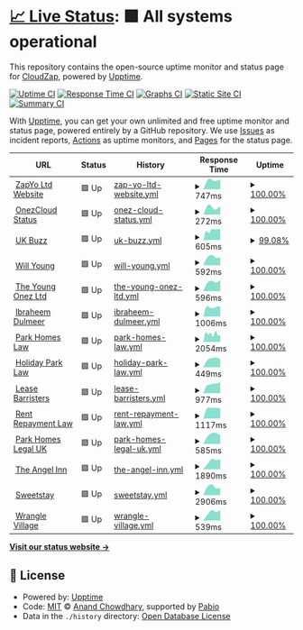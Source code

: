 # [📈 Live Status](https://status.onezcloud.uk): <!--live status--> **🟩 All systems operational**

This repository contains the open-source uptime monitor and status page for [CloudZap](https://status.onezcloud.uk), powered by [Upptime](https://github.com/upptime/upptime).

[![Uptime CI](https://github.com/ZapYo-Ltd/uptime/workflows/Uptime%20CI/badge.svg)](https://github.com/ZapYo-Ltd/uptime/actions?query=workflow%3A%22Uptime+CI%22)
[![Response Time CI](https://github.com/ZapYo-Ltd/uptime/workflows/Response%20Time%20CI/badge.svg)](https://github.com/ZapYo-Ltd/uptime/actions?query=workflow%3A%22Response+Time+CI%22)
[![Graphs CI](https://github.com/ZapYo-Ltd/uptime/workflows/Graphs%20CI/badge.svg)](https://github.com/ZapYo-Ltd/uptime/actions?query=workflow%3A%22Graphs+CI%22)
[![Static Site CI](https://github.com/ZapYo-Ltd/uptime/workflows/Static%20Site%20CI/badge.svg)](https://github.com/ZapYo-Ltd/uptime/actions?query=workflow%3A%22Static+Site+CI%22)
[![Summary CI](https://github.com/ZapYo-Ltd/uptime/workflows/Summary%20CI/badge.svg)](https://github.com/ZapYo-Ltd/uptime/actions?query=workflow%3A%22Summary+CI%22)

With [Upptime](https://upptime.js.org), you can get your own unlimited and free uptime monitor and status page, powered entirely by a GitHub repository. We use [Issues](https://github.com/ZapYo-Ltd/uptime/issues) as incident reports, [Actions](https://github.com/ZapYo-Ltd/uptime/actions) as uptime monitors, and [Pages](https://status.onezcloud.uk) for the status page.

<!--start: status pages-->
<!-- This summary is generated by Upptime (https://github.com/upptime/upptime) -->
<!-- Do not edit this manually, your changes will be overwritten -->
<!-- prettier-ignore -->
| URL | Status | History | Response Time | Uptime |
| --- | ------ | ------- | ------------- | ------ |
| <img alt="" src="https://icons.duckduckgo.com/ip3/zapyo.uk.ico" height="13"> [ZapYo Ltd Website](https://zapyo.uk) | 🟩 Up | [zap-yo-ltd-website.yml](https://github.com/ZapYo-Ltd/uptime/commits/HEAD/history/zap-yo-ltd-website.yml) | <details><summary><img alt="Response time graph" src="./graphs/zap-yo-ltd-website/response-time-week.png" height="20"> 747ms</summary><br><a href="https://status.onezcloud.uk/history/zap-yo-ltd-website"><img alt="Response time 747" src="https://img.shields.io/endpoint?url=https%3A%2F%2Fraw.githubusercontent.com%2FZapYo-Ltd%2Fuptime%2FHEAD%2Fapi%2Fzap-yo-ltd-website%2Fresponse-time.json"></a><br><a href="https://status.onezcloud.uk/history/zap-yo-ltd-website"><img alt="24-hour response time 747" src="https://img.shields.io/endpoint?url=https%3A%2F%2Fraw.githubusercontent.com%2FZapYo-Ltd%2Fuptime%2FHEAD%2Fapi%2Fzap-yo-ltd-website%2Fresponse-time-day.json"></a><br><a href="https://status.onezcloud.uk/history/zap-yo-ltd-website"><img alt="7-day response time 747" src="https://img.shields.io/endpoint?url=https%3A%2F%2Fraw.githubusercontent.com%2FZapYo-Ltd%2Fuptime%2FHEAD%2Fapi%2Fzap-yo-ltd-website%2Fresponse-time-week.json"></a><br><a href="https://status.onezcloud.uk/history/zap-yo-ltd-website"><img alt="30-day response time 747" src="https://img.shields.io/endpoint?url=https%3A%2F%2Fraw.githubusercontent.com%2FZapYo-Ltd%2Fuptime%2FHEAD%2Fapi%2Fzap-yo-ltd-website%2Fresponse-time-month.json"></a><br><a href="https://status.onezcloud.uk/history/zap-yo-ltd-website"><img alt="1-year response time 747" src="https://img.shields.io/endpoint?url=https%3A%2F%2Fraw.githubusercontent.com%2FZapYo-Ltd%2Fuptime%2FHEAD%2Fapi%2Fzap-yo-ltd-website%2Fresponse-time-year.json"></a></details> | <details><summary><a href="https://status.onezcloud.uk/history/zap-yo-ltd-website">100.00%</a></summary><a href="https://status.onezcloud.uk/history/zap-yo-ltd-website"><img alt="All-time uptime 100.00%" src="https://img.shields.io/endpoint?url=https%3A%2F%2Fraw.githubusercontent.com%2FZapYo-Ltd%2Fuptime%2FHEAD%2Fapi%2Fzap-yo-ltd-website%2Fuptime.json"></a><br><a href="https://status.onezcloud.uk/history/zap-yo-ltd-website"><img alt="24-hour uptime 100.00%" src="https://img.shields.io/endpoint?url=https%3A%2F%2Fraw.githubusercontent.com%2FZapYo-Ltd%2Fuptime%2FHEAD%2Fapi%2Fzap-yo-ltd-website%2Fuptime-day.json"></a><br><a href="https://status.onezcloud.uk/history/zap-yo-ltd-website"><img alt="7-day uptime 100.00%" src="https://img.shields.io/endpoint?url=https%3A%2F%2Fraw.githubusercontent.com%2FZapYo-Ltd%2Fuptime%2FHEAD%2Fapi%2Fzap-yo-ltd-website%2Fuptime-week.json"></a><br><a href="https://status.onezcloud.uk/history/zap-yo-ltd-website"><img alt="30-day uptime 100.00%" src="https://img.shields.io/endpoint?url=https%3A%2F%2Fraw.githubusercontent.com%2FZapYo-Ltd%2Fuptime%2FHEAD%2Fapi%2Fzap-yo-ltd-website%2Fuptime-month.json"></a><br><a href="https://status.onezcloud.uk/history/zap-yo-ltd-website"><img alt="1-year uptime 100.00%" src="https://img.shields.io/endpoint?url=https%3A%2F%2Fraw.githubusercontent.com%2FZapYo-Ltd%2Fuptime%2FHEAD%2Fapi%2Fzap-yo-ltd-website%2Fuptime-year.json"></a></details>
| <img alt="" src="https://icons.duckduckgo.com/ip3/status.onezcloud.uk.ico" height="13"> [OnezCloud Status](https://status.onezcloud.uk) | 🟩 Up | [onez-cloud-status.yml](https://github.com/ZapYo-Ltd/uptime/commits/HEAD/history/onez-cloud-status.yml) | <details><summary><img alt="Response time graph" src="./graphs/onez-cloud-status/response-time-week.png" height="20"> 272ms</summary><br><a href="https://status.onezcloud.uk/history/onez-cloud-status"><img alt="Response time 272" src="https://img.shields.io/endpoint?url=https%3A%2F%2Fraw.githubusercontent.com%2FZapYo-Ltd%2Fuptime%2FHEAD%2Fapi%2Fonez-cloud-status%2Fresponse-time.json"></a><br><a href="https://status.onezcloud.uk/history/onez-cloud-status"><img alt="24-hour response time 272" src="https://img.shields.io/endpoint?url=https%3A%2F%2Fraw.githubusercontent.com%2FZapYo-Ltd%2Fuptime%2FHEAD%2Fapi%2Fonez-cloud-status%2Fresponse-time-day.json"></a><br><a href="https://status.onezcloud.uk/history/onez-cloud-status"><img alt="7-day response time 272" src="https://img.shields.io/endpoint?url=https%3A%2F%2Fraw.githubusercontent.com%2FZapYo-Ltd%2Fuptime%2FHEAD%2Fapi%2Fonez-cloud-status%2Fresponse-time-week.json"></a><br><a href="https://status.onezcloud.uk/history/onez-cloud-status"><img alt="30-day response time 272" src="https://img.shields.io/endpoint?url=https%3A%2F%2Fraw.githubusercontent.com%2FZapYo-Ltd%2Fuptime%2FHEAD%2Fapi%2Fonez-cloud-status%2Fresponse-time-month.json"></a><br><a href="https://status.onezcloud.uk/history/onez-cloud-status"><img alt="1-year response time 272" src="https://img.shields.io/endpoint?url=https%3A%2F%2Fraw.githubusercontent.com%2FZapYo-Ltd%2Fuptime%2FHEAD%2Fapi%2Fonez-cloud-status%2Fresponse-time-year.json"></a></details> | <details><summary><a href="https://status.onezcloud.uk/history/onez-cloud-status">100.00%</a></summary><a href="https://status.onezcloud.uk/history/onez-cloud-status"><img alt="All-time uptime 100.00%" src="https://img.shields.io/endpoint?url=https%3A%2F%2Fraw.githubusercontent.com%2FZapYo-Ltd%2Fuptime%2FHEAD%2Fapi%2Fonez-cloud-status%2Fuptime.json"></a><br><a href="https://status.onezcloud.uk/history/onez-cloud-status"><img alt="24-hour uptime 100.00%" src="https://img.shields.io/endpoint?url=https%3A%2F%2Fraw.githubusercontent.com%2FZapYo-Ltd%2Fuptime%2FHEAD%2Fapi%2Fonez-cloud-status%2Fuptime-day.json"></a><br><a href="https://status.onezcloud.uk/history/onez-cloud-status"><img alt="7-day uptime 100.00%" src="https://img.shields.io/endpoint?url=https%3A%2F%2Fraw.githubusercontent.com%2FZapYo-Ltd%2Fuptime%2FHEAD%2Fapi%2Fonez-cloud-status%2Fuptime-week.json"></a><br><a href="https://status.onezcloud.uk/history/onez-cloud-status"><img alt="30-day uptime 100.00%" src="https://img.shields.io/endpoint?url=https%3A%2F%2Fraw.githubusercontent.com%2FZapYo-Ltd%2Fuptime%2FHEAD%2Fapi%2Fonez-cloud-status%2Fuptime-month.json"></a><br><a href="https://status.onezcloud.uk/history/onez-cloud-status"><img alt="1-year uptime 100.00%" src="https://img.shields.io/endpoint?url=https%3A%2F%2Fraw.githubusercontent.com%2FZapYo-Ltd%2Fuptime%2FHEAD%2Fapi%2Fonez-cloud-status%2Fuptime-year.json"></a></details>
| <img alt="" src="https://icons.duckduckgo.com/ip3/ukbuzz.uk.ico" height="13"> [UK Buzz](https://ukbuzz.uk) | 🟩 Up | [uk-buzz.yml](https://github.com/ZapYo-Ltd/uptime/commits/HEAD/history/uk-buzz.yml) | <details><summary><img alt="Response time graph" src="./graphs/uk-buzz/response-time-week.png" height="20"> 605ms</summary><br><a href="https://status.onezcloud.uk/history/uk-buzz"><img alt="Response time 605" src="https://img.shields.io/endpoint?url=https%3A%2F%2Fraw.githubusercontent.com%2FZapYo-Ltd%2Fuptime%2FHEAD%2Fapi%2Fuk-buzz%2Fresponse-time.json"></a><br><a href="https://status.onezcloud.uk/history/uk-buzz"><img alt="24-hour response time 615" src="https://img.shields.io/endpoint?url=https%3A%2F%2Fraw.githubusercontent.com%2FZapYo-Ltd%2Fuptime%2FHEAD%2Fapi%2Fuk-buzz%2Fresponse-time-day.json"></a><br><a href="https://status.onezcloud.uk/history/uk-buzz"><img alt="7-day response time 605" src="https://img.shields.io/endpoint?url=https%3A%2F%2Fraw.githubusercontent.com%2FZapYo-Ltd%2Fuptime%2FHEAD%2Fapi%2Fuk-buzz%2Fresponse-time-week.json"></a><br><a href="https://status.onezcloud.uk/history/uk-buzz"><img alt="30-day response time 605" src="https://img.shields.io/endpoint?url=https%3A%2F%2Fraw.githubusercontent.com%2FZapYo-Ltd%2Fuptime%2FHEAD%2Fapi%2Fuk-buzz%2Fresponse-time-month.json"></a><br><a href="https://status.onezcloud.uk/history/uk-buzz"><img alt="1-year response time 605" src="https://img.shields.io/endpoint?url=https%3A%2F%2Fraw.githubusercontent.com%2FZapYo-Ltd%2Fuptime%2FHEAD%2Fapi%2Fuk-buzz%2Fresponse-time-year.json"></a></details> | <details><summary><a href="https://status.onezcloud.uk/history/uk-buzz">99.08%</a></summary><a href="https://status.onezcloud.uk/history/uk-buzz"><img alt="All-time uptime 99.08%" src="https://img.shields.io/endpoint?url=https%3A%2F%2Fraw.githubusercontent.com%2FZapYo-Ltd%2Fuptime%2FHEAD%2Fapi%2Fuk-buzz%2Fuptime.json"></a><br><a href="https://status.onezcloud.uk/history/uk-buzz"><img alt="24-hour uptime 99.08%" src="https://img.shields.io/endpoint?url=https%3A%2F%2Fraw.githubusercontent.com%2FZapYo-Ltd%2Fuptime%2FHEAD%2Fapi%2Fuk-buzz%2Fuptime-day.json"></a><br><a href="https://status.onezcloud.uk/history/uk-buzz"><img alt="7-day uptime 99.08%" src="https://img.shields.io/endpoint?url=https%3A%2F%2Fraw.githubusercontent.com%2FZapYo-Ltd%2Fuptime%2FHEAD%2Fapi%2Fuk-buzz%2Fuptime-week.json"></a><br><a href="https://status.onezcloud.uk/history/uk-buzz"><img alt="30-day uptime 99.08%" src="https://img.shields.io/endpoint?url=https%3A%2F%2Fraw.githubusercontent.com%2FZapYo-Ltd%2Fuptime%2FHEAD%2Fapi%2Fuk-buzz%2Fuptime-month.json"></a><br><a href="https://status.onezcloud.uk/history/uk-buzz"><img alt="1-year uptime 99.08%" src="https://img.shields.io/endpoint?url=https%3A%2F%2Fraw.githubusercontent.com%2FZapYo-Ltd%2Fuptime%2FHEAD%2Fapi%2Fuk-buzz%2Fuptime-year.json"></a></details>
| <img alt="" src="https://icons.duckduckgo.com/ip3/willyoung.uk.ico" height="13"> [Will Young](https://willyoung.uk) | 🟩 Up | [will-young.yml](https://github.com/ZapYo-Ltd/uptime/commits/HEAD/history/will-young.yml) | <details><summary><img alt="Response time graph" src="./graphs/will-young/response-time-week.png" height="20"> 592ms</summary><br><a href="https://status.onezcloud.uk/history/will-young"><img alt="Response time 592" src="https://img.shields.io/endpoint?url=https%3A%2F%2Fraw.githubusercontent.com%2FZapYo-Ltd%2Fuptime%2FHEAD%2Fapi%2Fwill-young%2Fresponse-time.json"></a><br><a href="https://status.onezcloud.uk/history/will-young"><img alt="24-hour response time 598" src="https://img.shields.io/endpoint?url=https%3A%2F%2Fraw.githubusercontent.com%2FZapYo-Ltd%2Fuptime%2FHEAD%2Fapi%2Fwill-young%2Fresponse-time-day.json"></a><br><a href="https://status.onezcloud.uk/history/will-young"><img alt="7-day response time 592" src="https://img.shields.io/endpoint?url=https%3A%2F%2Fraw.githubusercontent.com%2FZapYo-Ltd%2Fuptime%2FHEAD%2Fapi%2Fwill-young%2Fresponse-time-week.json"></a><br><a href="https://status.onezcloud.uk/history/will-young"><img alt="30-day response time 592" src="https://img.shields.io/endpoint?url=https%3A%2F%2Fraw.githubusercontent.com%2FZapYo-Ltd%2Fuptime%2FHEAD%2Fapi%2Fwill-young%2Fresponse-time-month.json"></a><br><a href="https://status.onezcloud.uk/history/will-young"><img alt="1-year response time 592" src="https://img.shields.io/endpoint?url=https%3A%2F%2Fraw.githubusercontent.com%2FZapYo-Ltd%2Fuptime%2FHEAD%2Fapi%2Fwill-young%2Fresponse-time-year.json"></a></details> | <details><summary><a href="https://status.onezcloud.uk/history/will-young">100.00%</a></summary><a href="https://status.onezcloud.uk/history/will-young"><img alt="All-time uptime 100.00%" src="https://img.shields.io/endpoint?url=https%3A%2F%2Fraw.githubusercontent.com%2FZapYo-Ltd%2Fuptime%2FHEAD%2Fapi%2Fwill-young%2Fuptime.json"></a><br><a href="https://status.onezcloud.uk/history/will-young"><img alt="24-hour uptime 100.00%" src="https://img.shields.io/endpoint?url=https%3A%2F%2Fraw.githubusercontent.com%2FZapYo-Ltd%2Fuptime%2FHEAD%2Fapi%2Fwill-young%2Fuptime-day.json"></a><br><a href="https://status.onezcloud.uk/history/will-young"><img alt="7-day uptime 100.00%" src="https://img.shields.io/endpoint?url=https%3A%2F%2Fraw.githubusercontent.com%2FZapYo-Ltd%2Fuptime%2FHEAD%2Fapi%2Fwill-young%2Fuptime-week.json"></a><br><a href="https://status.onezcloud.uk/history/will-young"><img alt="30-day uptime 100.00%" src="https://img.shields.io/endpoint?url=https%3A%2F%2Fraw.githubusercontent.com%2FZapYo-Ltd%2Fuptime%2FHEAD%2Fapi%2Fwill-young%2Fuptime-month.json"></a><br><a href="https://status.onezcloud.uk/history/will-young"><img alt="1-year uptime 100.00%" src="https://img.shields.io/endpoint?url=https%3A%2F%2Fraw.githubusercontent.com%2FZapYo-Ltd%2Fuptime%2FHEAD%2Fapi%2Fwill-young%2Fuptime-year.json"></a></details>
| <img alt="" src="https://icons.duckduckgo.com/ip3/theyoungonez.uk.ico" height="13"> [The Young Onez Ltd](https://theyoungonez.uk) | 🟩 Up | [the-young-onez-ltd.yml](https://github.com/ZapYo-Ltd/uptime/commits/HEAD/history/the-young-onez-ltd.yml) | <details><summary><img alt="Response time graph" src="./graphs/the-young-onez-ltd/response-time-week.png" height="20"> 596ms</summary><br><a href="https://status.onezcloud.uk/history/the-young-onez-ltd"><img alt="Response time 596" src="https://img.shields.io/endpoint?url=https%3A%2F%2Fraw.githubusercontent.com%2FZapYo-Ltd%2Fuptime%2FHEAD%2Fapi%2Fthe-young-onez-ltd%2Fresponse-time.json"></a><br><a href="https://status.onezcloud.uk/history/the-young-onez-ltd"><img alt="24-hour response time 618" src="https://img.shields.io/endpoint?url=https%3A%2F%2Fraw.githubusercontent.com%2FZapYo-Ltd%2Fuptime%2FHEAD%2Fapi%2Fthe-young-onez-ltd%2Fresponse-time-day.json"></a><br><a href="https://status.onezcloud.uk/history/the-young-onez-ltd"><img alt="7-day response time 596" src="https://img.shields.io/endpoint?url=https%3A%2F%2Fraw.githubusercontent.com%2FZapYo-Ltd%2Fuptime%2FHEAD%2Fapi%2Fthe-young-onez-ltd%2Fresponse-time-week.json"></a><br><a href="https://status.onezcloud.uk/history/the-young-onez-ltd"><img alt="30-day response time 596" src="https://img.shields.io/endpoint?url=https%3A%2F%2Fraw.githubusercontent.com%2FZapYo-Ltd%2Fuptime%2FHEAD%2Fapi%2Fthe-young-onez-ltd%2Fresponse-time-month.json"></a><br><a href="https://status.onezcloud.uk/history/the-young-onez-ltd"><img alt="1-year response time 596" src="https://img.shields.io/endpoint?url=https%3A%2F%2Fraw.githubusercontent.com%2FZapYo-Ltd%2Fuptime%2FHEAD%2Fapi%2Fthe-young-onez-ltd%2Fresponse-time-year.json"></a></details> | <details><summary><a href="https://status.onezcloud.uk/history/the-young-onez-ltd">100.00%</a></summary><a href="https://status.onezcloud.uk/history/the-young-onez-ltd"><img alt="All-time uptime 100.00%" src="https://img.shields.io/endpoint?url=https%3A%2F%2Fraw.githubusercontent.com%2FZapYo-Ltd%2Fuptime%2FHEAD%2Fapi%2Fthe-young-onez-ltd%2Fuptime.json"></a><br><a href="https://status.onezcloud.uk/history/the-young-onez-ltd"><img alt="24-hour uptime 100.00%" src="https://img.shields.io/endpoint?url=https%3A%2F%2Fraw.githubusercontent.com%2FZapYo-Ltd%2Fuptime%2FHEAD%2Fapi%2Fthe-young-onez-ltd%2Fuptime-day.json"></a><br><a href="https://status.onezcloud.uk/history/the-young-onez-ltd"><img alt="7-day uptime 100.00%" src="https://img.shields.io/endpoint?url=https%3A%2F%2Fraw.githubusercontent.com%2FZapYo-Ltd%2Fuptime%2FHEAD%2Fapi%2Fthe-young-onez-ltd%2Fuptime-week.json"></a><br><a href="https://status.onezcloud.uk/history/the-young-onez-ltd"><img alt="30-day uptime 100.00%" src="https://img.shields.io/endpoint?url=https%3A%2F%2Fraw.githubusercontent.com%2FZapYo-Ltd%2Fuptime%2FHEAD%2Fapi%2Fthe-young-onez-ltd%2Fuptime-month.json"></a><br><a href="https://status.onezcloud.uk/history/the-young-onez-ltd"><img alt="1-year uptime 100.00%" src="https://img.shields.io/endpoint?url=https%3A%2F%2Fraw.githubusercontent.com%2FZapYo-Ltd%2Fuptime%2FHEAD%2Fapi%2Fthe-young-onez-ltd%2Fuptime-year.json"></a></details>
| <img alt="" src="https://icons.duckduckgo.com/ip3/www.ibraheemdulmeer.com.ico" height="13"> [Ibraheem Dulmeer](https://www.ibraheemdulmeer.com) | 🟩 Up | [ibraheem-dulmeer.yml](https://github.com/ZapYo-Ltd/uptime/commits/HEAD/history/ibraheem-dulmeer.yml) | <details><summary><img alt="Response time graph" src="./graphs/ibraheem-dulmeer/response-time-week.png" height="20"> 1006ms</summary><br><a href="https://status.onezcloud.uk/history/ibraheem-dulmeer"><img alt="Response time 1006" src="https://img.shields.io/endpoint?url=https%3A%2F%2Fraw.githubusercontent.com%2FZapYo-Ltd%2Fuptime%2FHEAD%2Fapi%2Fibraheem-dulmeer%2Fresponse-time.json"></a><br><a href="https://status.onezcloud.uk/history/ibraheem-dulmeer"><img alt="24-hour response time 988" src="https://img.shields.io/endpoint?url=https%3A%2F%2Fraw.githubusercontent.com%2FZapYo-Ltd%2Fuptime%2FHEAD%2Fapi%2Fibraheem-dulmeer%2Fresponse-time-day.json"></a><br><a href="https://status.onezcloud.uk/history/ibraheem-dulmeer"><img alt="7-day response time 1006" src="https://img.shields.io/endpoint?url=https%3A%2F%2Fraw.githubusercontent.com%2FZapYo-Ltd%2Fuptime%2FHEAD%2Fapi%2Fibraheem-dulmeer%2Fresponse-time-week.json"></a><br><a href="https://status.onezcloud.uk/history/ibraheem-dulmeer"><img alt="30-day response time 1006" src="https://img.shields.io/endpoint?url=https%3A%2F%2Fraw.githubusercontent.com%2FZapYo-Ltd%2Fuptime%2FHEAD%2Fapi%2Fibraheem-dulmeer%2Fresponse-time-month.json"></a><br><a href="https://status.onezcloud.uk/history/ibraheem-dulmeer"><img alt="1-year response time 1006" src="https://img.shields.io/endpoint?url=https%3A%2F%2Fraw.githubusercontent.com%2FZapYo-Ltd%2Fuptime%2FHEAD%2Fapi%2Fibraheem-dulmeer%2Fresponse-time-year.json"></a></details> | <details><summary><a href="https://status.onezcloud.uk/history/ibraheem-dulmeer">100.00%</a></summary><a href="https://status.onezcloud.uk/history/ibraheem-dulmeer"><img alt="All-time uptime 100.00%" src="https://img.shields.io/endpoint?url=https%3A%2F%2Fraw.githubusercontent.com%2FZapYo-Ltd%2Fuptime%2FHEAD%2Fapi%2Fibraheem-dulmeer%2Fuptime.json"></a><br><a href="https://status.onezcloud.uk/history/ibraheem-dulmeer"><img alt="24-hour uptime 100.00%" src="https://img.shields.io/endpoint?url=https%3A%2F%2Fraw.githubusercontent.com%2FZapYo-Ltd%2Fuptime%2FHEAD%2Fapi%2Fibraheem-dulmeer%2Fuptime-day.json"></a><br><a href="https://status.onezcloud.uk/history/ibraheem-dulmeer"><img alt="7-day uptime 100.00%" src="https://img.shields.io/endpoint?url=https%3A%2F%2Fraw.githubusercontent.com%2FZapYo-Ltd%2Fuptime%2FHEAD%2Fapi%2Fibraheem-dulmeer%2Fuptime-week.json"></a><br><a href="https://status.onezcloud.uk/history/ibraheem-dulmeer"><img alt="30-day uptime 100.00%" src="https://img.shields.io/endpoint?url=https%3A%2F%2Fraw.githubusercontent.com%2FZapYo-Ltd%2Fuptime%2FHEAD%2Fapi%2Fibraheem-dulmeer%2Fuptime-month.json"></a><br><a href="https://status.onezcloud.uk/history/ibraheem-dulmeer"><img alt="1-year uptime 100.00%" src="https://img.shields.io/endpoint?url=https%3A%2F%2Fraw.githubusercontent.com%2FZapYo-Ltd%2Fuptime%2FHEAD%2Fapi%2Fibraheem-dulmeer%2Fuptime-year.json"></a></details>
| <img alt="" src="https://icons.duckduckgo.com/ip3/parkhomeslaw.com.ico" height="13"> [Park Homes Law](https://parkhomeslaw.com) | 🟩 Up | [park-homes-law.yml](https://github.com/ZapYo-Ltd/uptime/commits/HEAD/history/park-homes-law.yml) | <details><summary><img alt="Response time graph" src="./graphs/park-homes-law/response-time-week.png" height="20"> 2054ms</summary><br><a href="https://status.onezcloud.uk/history/park-homes-law"><img alt="Response time 2054" src="https://img.shields.io/endpoint?url=https%3A%2F%2Fraw.githubusercontent.com%2FZapYo-Ltd%2Fuptime%2FHEAD%2Fapi%2Fpark-homes-law%2Fresponse-time.json"></a><br><a href="https://status.onezcloud.uk/history/park-homes-law"><img alt="24-hour response time 2094" src="https://img.shields.io/endpoint?url=https%3A%2F%2Fraw.githubusercontent.com%2FZapYo-Ltd%2Fuptime%2FHEAD%2Fapi%2Fpark-homes-law%2Fresponse-time-day.json"></a><br><a href="https://status.onezcloud.uk/history/park-homes-law"><img alt="7-day response time 2054" src="https://img.shields.io/endpoint?url=https%3A%2F%2Fraw.githubusercontent.com%2FZapYo-Ltd%2Fuptime%2FHEAD%2Fapi%2Fpark-homes-law%2Fresponse-time-week.json"></a><br><a href="https://status.onezcloud.uk/history/park-homes-law"><img alt="30-day response time 2054" src="https://img.shields.io/endpoint?url=https%3A%2F%2Fraw.githubusercontent.com%2FZapYo-Ltd%2Fuptime%2FHEAD%2Fapi%2Fpark-homes-law%2Fresponse-time-month.json"></a><br><a href="https://status.onezcloud.uk/history/park-homes-law"><img alt="1-year response time 2054" src="https://img.shields.io/endpoint?url=https%3A%2F%2Fraw.githubusercontent.com%2FZapYo-Ltd%2Fuptime%2FHEAD%2Fapi%2Fpark-homes-law%2Fresponse-time-year.json"></a></details> | <details><summary><a href="https://status.onezcloud.uk/history/park-homes-law">100.00%</a></summary><a href="https://status.onezcloud.uk/history/park-homes-law"><img alt="All-time uptime 100.00%" src="https://img.shields.io/endpoint?url=https%3A%2F%2Fraw.githubusercontent.com%2FZapYo-Ltd%2Fuptime%2FHEAD%2Fapi%2Fpark-homes-law%2Fuptime.json"></a><br><a href="https://status.onezcloud.uk/history/park-homes-law"><img alt="24-hour uptime 100.00%" src="https://img.shields.io/endpoint?url=https%3A%2F%2Fraw.githubusercontent.com%2FZapYo-Ltd%2Fuptime%2FHEAD%2Fapi%2Fpark-homes-law%2Fuptime-day.json"></a><br><a href="https://status.onezcloud.uk/history/park-homes-law"><img alt="7-day uptime 100.00%" src="https://img.shields.io/endpoint?url=https%3A%2F%2Fraw.githubusercontent.com%2FZapYo-Ltd%2Fuptime%2FHEAD%2Fapi%2Fpark-homes-law%2Fuptime-week.json"></a><br><a href="https://status.onezcloud.uk/history/park-homes-law"><img alt="30-day uptime 100.00%" src="https://img.shields.io/endpoint?url=https%3A%2F%2Fraw.githubusercontent.com%2FZapYo-Ltd%2Fuptime%2FHEAD%2Fapi%2Fpark-homes-law%2Fuptime-month.json"></a><br><a href="https://status.onezcloud.uk/history/park-homes-law"><img alt="1-year uptime 100.00%" src="https://img.shields.io/endpoint?url=https%3A%2F%2Fraw.githubusercontent.com%2FZapYo-Ltd%2Fuptime%2FHEAD%2Fapi%2Fpark-homes-law%2Fuptime-year.json"></a></details>
| <img alt="" src="https://icons.duckduckgo.com/ip3/www.holidayparklaw.com.ico" height="13"> [Holiday Park Law](https://www.holidayparklaw.com) | 🟩 Up | [holiday-park-law.yml](https://github.com/ZapYo-Ltd/uptime/commits/HEAD/history/holiday-park-law.yml) | <details><summary><img alt="Response time graph" src="./graphs/holiday-park-law/response-time-week.png" height="20"> 449ms</summary><br><a href="https://status.onezcloud.uk/history/holiday-park-law"><img alt="Response time 449" src="https://img.shields.io/endpoint?url=https%3A%2F%2Fraw.githubusercontent.com%2FZapYo-Ltd%2Fuptime%2FHEAD%2Fapi%2Fholiday-park-law%2Fresponse-time.json"></a><br><a href="https://status.onezcloud.uk/history/holiday-park-law"><img alt="24-hour response time 472" src="https://img.shields.io/endpoint?url=https%3A%2F%2Fraw.githubusercontent.com%2FZapYo-Ltd%2Fuptime%2FHEAD%2Fapi%2Fholiday-park-law%2Fresponse-time-day.json"></a><br><a href="https://status.onezcloud.uk/history/holiday-park-law"><img alt="7-day response time 449" src="https://img.shields.io/endpoint?url=https%3A%2F%2Fraw.githubusercontent.com%2FZapYo-Ltd%2Fuptime%2FHEAD%2Fapi%2Fholiday-park-law%2Fresponse-time-week.json"></a><br><a href="https://status.onezcloud.uk/history/holiday-park-law"><img alt="30-day response time 449" src="https://img.shields.io/endpoint?url=https%3A%2F%2Fraw.githubusercontent.com%2FZapYo-Ltd%2Fuptime%2FHEAD%2Fapi%2Fholiday-park-law%2Fresponse-time-month.json"></a><br><a href="https://status.onezcloud.uk/history/holiday-park-law"><img alt="1-year response time 449" src="https://img.shields.io/endpoint?url=https%3A%2F%2Fraw.githubusercontent.com%2FZapYo-Ltd%2Fuptime%2FHEAD%2Fapi%2Fholiday-park-law%2Fresponse-time-year.json"></a></details> | <details><summary><a href="https://status.onezcloud.uk/history/holiday-park-law">100.00%</a></summary><a href="https://status.onezcloud.uk/history/holiday-park-law"><img alt="All-time uptime 100.00%" src="https://img.shields.io/endpoint?url=https%3A%2F%2Fraw.githubusercontent.com%2FZapYo-Ltd%2Fuptime%2FHEAD%2Fapi%2Fholiday-park-law%2Fuptime.json"></a><br><a href="https://status.onezcloud.uk/history/holiday-park-law"><img alt="24-hour uptime 100.00%" src="https://img.shields.io/endpoint?url=https%3A%2F%2Fraw.githubusercontent.com%2FZapYo-Ltd%2Fuptime%2FHEAD%2Fapi%2Fholiday-park-law%2Fuptime-day.json"></a><br><a href="https://status.onezcloud.uk/history/holiday-park-law"><img alt="7-day uptime 100.00%" src="https://img.shields.io/endpoint?url=https%3A%2F%2Fraw.githubusercontent.com%2FZapYo-Ltd%2Fuptime%2FHEAD%2Fapi%2Fholiday-park-law%2Fuptime-week.json"></a><br><a href="https://status.onezcloud.uk/history/holiday-park-law"><img alt="30-day uptime 100.00%" src="https://img.shields.io/endpoint?url=https%3A%2F%2Fraw.githubusercontent.com%2FZapYo-Ltd%2Fuptime%2FHEAD%2Fapi%2Fholiday-park-law%2Fuptime-month.json"></a><br><a href="https://status.onezcloud.uk/history/holiday-park-law"><img alt="1-year uptime 100.00%" src="https://img.shields.io/endpoint?url=https%3A%2F%2Fraw.githubusercontent.com%2FZapYo-Ltd%2Fuptime%2FHEAD%2Fapi%2Fholiday-park-law%2Fuptime-year.json"></a></details>
| <img alt="" src="https://icons.duckduckgo.com/ip3/leasebarristers.com.ico" height="13"> [Lease Barristers](https://leasebarristers.com) | 🟩 Up | [lease-barristers.yml](https://github.com/ZapYo-Ltd/uptime/commits/HEAD/history/lease-barristers.yml) | <details><summary><img alt="Response time graph" src="./graphs/lease-barristers/response-time-week.png" height="20"> 977ms</summary><br><a href="https://status.onezcloud.uk/history/lease-barristers"><img alt="Response time 977" src="https://img.shields.io/endpoint?url=https%3A%2F%2Fraw.githubusercontent.com%2FZapYo-Ltd%2Fuptime%2FHEAD%2Fapi%2Flease-barristers%2Fresponse-time.json"></a><br><a href="https://status.onezcloud.uk/history/lease-barristers"><img alt="24-hour response time 1027" src="https://img.shields.io/endpoint?url=https%3A%2F%2Fraw.githubusercontent.com%2FZapYo-Ltd%2Fuptime%2FHEAD%2Fapi%2Flease-barristers%2Fresponse-time-day.json"></a><br><a href="https://status.onezcloud.uk/history/lease-barristers"><img alt="7-day response time 977" src="https://img.shields.io/endpoint?url=https%3A%2F%2Fraw.githubusercontent.com%2FZapYo-Ltd%2Fuptime%2FHEAD%2Fapi%2Flease-barristers%2Fresponse-time-week.json"></a><br><a href="https://status.onezcloud.uk/history/lease-barristers"><img alt="30-day response time 977" src="https://img.shields.io/endpoint?url=https%3A%2F%2Fraw.githubusercontent.com%2FZapYo-Ltd%2Fuptime%2FHEAD%2Fapi%2Flease-barristers%2Fresponse-time-month.json"></a><br><a href="https://status.onezcloud.uk/history/lease-barristers"><img alt="1-year response time 977" src="https://img.shields.io/endpoint?url=https%3A%2F%2Fraw.githubusercontent.com%2FZapYo-Ltd%2Fuptime%2FHEAD%2Fapi%2Flease-barristers%2Fresponse-time-year.json"></a></details> | <details><summary><a href="https://status.onezcloud.uk/history/lease-barristers">100.00%</a></summary><a href="https://status.onezcloud.uk/history/lease-barristers"><img alt="All-time uptime 100.00%" src="https://img.shields.io/endpoint?url=https%3A%2F%2Fraw.githubusercontent.com%2FZapYo-Ltd%2Fuptime%2FHEAD%2Fapi%2Flease-barristers%2Fuptime.json"></a><br><a href="https://status.onezcloud.uk/history/lease-barristers"><img alt="24-hour uptime 100.00%" src="https://img.shields.io/endpoint?url=https%3A%2F%2Fraw.githubusercontent.com%2FZapYo-Ltd%2Fuptime%2FHEAD%2Fapi%2Flease-barristers%2Fuptime-day.json"></a><br><a href="https://status.onezcloud.uk/history/lease-barristers"><img alt="7-day uptime 100.00%" src="https://img.shields.io/endpoint?url=https%3A%2F%2Fraw.githubusercontent.com%2FZapYo-Ltd%2Fuptime%2FHEAD%2Fapi%2Flease-barristers%2Fuptime-week.json"></a><br><a href="https://status.onezcloud.uk/history/lease-barristers"><img alt="30-day uptime 100.00%" src="https://img.shields.io/endpoint?url=https%3A%2F%2Fraw.githubusercontent.com%2FZapYo-Ltd%2Fuptime%2FHEAD%2Fapi%2Flease-barristers%2Fuptime-month.json"></a><br><a href="https://status.onezcloud.uk/history/lease-barristers"><img alt="1-year uptime 100.00%" src="https://img.shields.io/endpoint?url=https%3A%2F%2Fraw.githubusercontent.com%2FZapYo-Ltd%2Fuptime%2FHEAD%2Fapi%2Flease-barristers%2Fuptime-year.json"></a></details>
| <img alt="" src="https://icons.duckduckgo.com/ip3/rentrepaymentlaw.com.ico" height="13"> [Rent Repayment Law](https://rentrepaymentlaw.com) | 🟩 Up | [rent-repayment-law.yml](https://github.com/ZapYo-Ltd/uptime/commits/HEAD/history/rent-repayment-law.yml) | <details><summary><img alt="Response time graph" src="./graphs/rent-repayment-law/response-time-week.png" height="20"> 1117ms</summary><br><a href="https://status.onezcloud.uk/history/rent-repayment-law"><img alt="Response time 1117" src="https://img.shields.io/endpoint?url=https%3A%2F%2Fraw.githubusercontent.com%2FZapYo-Ltd%2Fuptime%2FHEAD%2Fapi%2Frent-repayment-law%2Fresponse-time.json"></a><br><a href="https://status.onezcloud.uk/history/rent-repayment-law"><img alt="24-hour response time 1113" src="https://img.shields.io/endpoint?url=https%3A%2F%2Fraw.githubusercontent.com%2FZapYo-Ltd%2Fuptime%2FHEAD%2Fapi%2Frent-repayment-law%2Fresponse-time-day.json"></a><br><a href="https://status.onezcloud.uk/history/rent-repayment-law"><img alt="7-day response time 1117" src="https://img.shields.io/endpoint?url=https%3A%2F%2Fraw.githubusercontent.com%2FZapYo-Ltd%2Fuptime%2FHEAD%2Fapi%2Frent-repayment-law%2Fresponse-time-week.json"></a><br><a href="https://status.onezcloud.uk/history/rent-repayment-law"><img alt="30-day response time 1117" src="https://img.shields.io/endpoint?url=https%3A%2F%2Fraw.githubusercontent.com%2FZapYo-Ltd%2Fuptime%2FHEAD%2Fapi%2Frent-repayment-law%2Fresponse-time-month.json"></a><br><a href="https://status.onezcloud.uk/history/rent-repayment-law"><img alt="1-year response time 1117" src="https://img.shields.io/endpoint?url=https%3A%2F%2Fraw.githubusercontent.com%2FZapYo-Ltd%2Fuptime%2FHEAD%2Fapi%2Frent-repayment-law%2Fresponse-time-year.json"></a></details> | <details><summary><a href="https://status.onezcloud.uk/history/rent-repayment-law">100.00%</a></summary><a href="https://status.onezcloud.uk/history/rent-repayment-law"><img alt="All-time uptime 100.00%" src="https://img.shields.io/endpoint?url=https%3A%2F%2Fraw.githubusercontent.com%2FZapYo-Ltd%2Fuptime%2FHEAD%2Fapi%2Frent-repayment-law%2Fuptime.json"></a><br><a href="https://status.onezcloud.uk/history/rent-repayment-law"><img alt="24-hour uptime 100.00%" src="https://img.shields.io/endpoint?url=https%3A%2F%2Fraw.githubusercontent.com%2FZapYo-Ltd%2Fuptime%2FHEAD%2Fapi%2Frent-repayment-law%2Fuptime-day.json"></a><br><a href="https://status.onezcloud.uk/history/rent-repayment-law"><img alt="7-day uptime 100.00%" src="https://img.shields.io/endpoint?url=https%3A%2F%2Fraw.githubusercontent.com%2FZapYo-Ltd%2Fuptime%2FHEAD%2Fapi%2Frent-repayment-law%2Fuptime-week.json"></a><br><a href="https://status.onezcloud.uk/history/rent-repayment-law"><img alt="30-day uptime 100.00%" src="https://img.shields.io/endpoint?url=https%3A%2F%2Fraw.githubusercontent.com%2FZapYo-Ltd%2Fuptime%2FHEAD%2Fapi%2Frent-repayment-law%2Fuptime-month.json"></a><br><a href="https://status.onezcloud.uk/history/rent-repayment-law"><img alt="1-year uptime 100.00%" src="https://img.shields.io/endpoint?url=https%3A%2F%2Fraw.githubusercontent.com%2FZapYo-Ltd%2Fuptime%2FHEAD%2Fapi%2Frent-repayment-law%2Fuptime-year.json"></a></details>
| <img alt="" src="https://icons.duckduckgo.com/ip3/parkhomeslegal.uk.ico" height="13"> [Park Homes Legal UK](https://parkhomeslegal.uk) | 🟩 Up | [park-homes-legal-uk.yml](https://github.com/ZapYo-Ltd/uptime/commits/HEAD/history/park-homes-legal-uk.yml) | <details><summary><img alt="Response time graph" src="./graphs/park-homes-legal-uk/response-time-week.png" height="20"> 585ms</summary><br><a href="https://status.onezcloud.uk/history/park-homes-legal-uk"><img alt="Response time 585" src="https://img.shields.io/endpoint?url=https%3A%2F%2Fraw.githubusercontent.com%2FZapYo-Ltd%2Fuptime%2FHEAD%2Fapi%2Fpark-homes-legal-uk%2Fresponse-time.json"></a><br><a href="https://status.onezcloud.uk/history/park-homes-legal-uk"><img alt="24-hour response time 624" src="https://img.shields.io/endpoint?url=https%3A%2F%2Fraw.githubusercontent.com%2FZapYo-Ltd%2Fuptime%2FHEAD%2Fapi%2Fpark-homes-legal-uk%2Fresponse-time-day.json"></a><br><a href="https://status.onezcloud.uk/history/park-homes-legal-uk"><img alt="7-day response time 585" src="https://img.shields.io/endpoint?url=https%3A%2F%2Fraw.githubusercontent.com%2FZapYo-Ltd%2Fuptime%2FHEAD%2Fapi%2Fpark-homes-legal-uk%2Fresponse-time-week.json"></a><br><a href="https://status.onezcloud.uk/history/park-homes-legal-uk"><img alt="30-day response time 585" src="https://img.shields.io/endpoint?url=https%3A%2F%2Fraw.githubusercontent.com%2FZapYo-Ltd%2Fuptime%2FHEAD%2Fapi%2Fpark-homes-legal-uk%2Fresponse-time-month.json"></a><br><a href="https://status.onezcloud.uk/history/park-homes-legal-uk"><img alt="1-year response time 585" src="https://img.shields.io/endpoint?url=https%3A%2F%2Fraw.githubusercontent.com%2FZapYo-Ltd%2Fuptime%2FHEAD%2Fapi%2Fpark-homes-legal-uk%2Fresponse-time-year.json"></a></details> | <details><summary><a href="https://status.onezcloud.uk/history/park-homes-legal-uk">100.00%</a></summary><a href="https://status.onezcloud.uk/history/park-homes-legal-uk"><img alt="All-time uptime 100.00%" src="https://img.shields.io/endpoint?url=https%3A%2F%2Fraw.githubusercontent.com%2FZapYo-Ltd%2Fuptime%2FHEAD%2Fapi%2Fpark-homes-legal-uk%2Fuptime.json"></a><br><a href="https://status.onezcloud.uk/history/park-homes-legal-uk"><img alt="24-hour uptime 100.00%" src="https://img.shields.io/endpoint?url=https%3A%2F%2Fraw.githubusercontent.com%2FZapYo-Ltd%2Fuptime%2FHEAD%2Fapi%2Fpark-homes-legal-uk%2Fuptime-day.json"></a><br><a href="https://status.onezcloud.uk/history/park-homes-legal-uk"><img alt="7-day uptime 100.00%" src="https://img.shields.io/endpoint?url=https%3A%2F%2Fraw.githubusercontent.com%2FZapYo-Ltd%2Fuptime%2FHEAD%2Fapi%2Fpark-homes-legal-uk%2Fuptime-week.json"></a><br><a href="https://status.onezcloud.uk/history/park-homes-legal-uk"><img alt="30-day uptime 100.00%" src="https://img.shields.io/endpoint?url=https%3A%2F%2Fraw.githubusercontent.com%2FZapYo-Ltd%2Fuptime%2FHEAD%2Fapi%2Fpark-homes-legal-uk%2Fuptime-month.json"></a><br><a href="https://status.onezcloud.uk/history/park-homes-legal-uk"><img alt="1-year uptime 100.00%" src="https://img.shields.io/endpoint?url=https%3A%2F%2Fraw.githubusercontent.com%2FZapYo-Ltd%2Fuptime%2FHEAD%2Fapi%2Fpark-homes-legal-uk%2Fuptime-year.json"></a></details>
| <img alt="" src="https://icons.duckduckgo.com/ip3/theangelinn.uk.ico" height="13"> [The Angel Inn](https://theangelinn.uk) | 🟩 Up | [the-angel-inn.yml](https://github.com/ZapYo-Ltd/uptime/commits/HEAD/history/the-angel-inn.yml) | <details><summary><img alt="Response time graph" src="./graphs/the-angel-inn/response-time-week.png" height="20"> 1890ms</summary><br><a href="https://status.onezcloud.uk/history/the-angel-inn"><img alt="Response time 1890" src="https://img.shields.io/endpoint?url=https%3A%2F%2Fraw.githubusercontent.com%2FZapYo-Ltd%2Fuptime%2FHEAD%2Fapi%2Fthe-angel-inn%2Fresponse-time.json"></a><br><a href="https://status.onezcloud.uk/history/the-angel-inn"><img alt="24-hour response time 2138" src="https://img.shields.io/endpoint?url=https%3A%2F%2Fraw.githubusercontent.com%2FZapYo-Ltd%2Fuptime%2FHEAD%2Fapi%2Fthe-angel-inn%2Fresponse-time-day.json"></a><br><a href="https://status.onezcloud.uk/history/the-angel-inn"><img alt="7-day response time 1890" src="https://img.shields.io/endpoint?url=https%3A%2F%2Fraw.githubusercontent.com%2FZapYo-Ltd%2Fuptime%2FHEAD%2Fapi%2Fthe-angel-inn%2Fresponse-time-week.json"></a><br><a href="https://status.onezcloud.uk/history/the-angel-inn"><img alt="30-day response time 1890" src="https://img.shields.io/endpoint?url=https%3A%2F%2Fraw.githubusercontent.com%2FZapYo-Ltd%2Fuptime%2FHEAD%2Fapi%2Fthe-angel-inn%2Fresponse-time-month.json"></a><br><a href="https://status.onezcloud.uk/history/the-angel-inn"><img alt="1-year response time 1890" src="https://img.shields.io/endpoint?url=https%3A%2F%2Fraw.githubusercontent.com%2FZapYo-Ltd%2Fuptime%2FHEAD%2Fapi%2Fthe-angel-inn%2Fresponse-time-year.json"></a></details> | <details><summary><a href="https://status.onezcloud.uk/history/the-angel-inn">100.00%</a></summary><a href="https://status.onezcloud.uk/history/the-angel-inn"><img alt="All-time uptime 100.00%" src="https://img.shields.io/endpoint?url=https%3A%2F%2Fraw.githubusercontent.com%2FZapYo-Ltd%2Fuptime%2FHEAD%2Fapi%2Fthe-angel-inn%2Fuptime.json"></a><br><a href="https://status.onezcloud.uk/history/the-angel-inn"><img alt="24-hour uptime 100.00%" src="https://img.shields.io/endpoint?url=https%3A%2F%2Fraw.githubusercontent.com%2FZapYo-Ltd%2Fuptime%2FHEAD%2Fapi%2Fthe-angel-inn%2Fuptime-day.json"></a><br><a href="https://status.onezcloud.uk/history/the-angel-inn"><img alt="7-day uptime 100.00%" src="https://img.shields.io/endpoint?url=https%3A%2F%2Fraw.githubusercontent.com%2FZapYo-Ltd%2Fuptime%2FHEAD%2Fapi%2Fthe-angel-inn%2Fuptime-week.json"></a><br><a href="https://status.onezcloud.uk/history/the-angel-inn"><img alt="30-day uptime 100.00%" src="https://img.shields.io/endpoint?url=https%3A%2F%2Fraw.githubusercontent.com%2FZapYo-Ltd%2Fuptime%2FHEAD%2Fapi%2Fthe-angel-inn%2Fuptime-month.json"></a><br><a href="https://status.onezcloud.uk/history/the-angel-inn"><img alt="1-year uptime 100.00%" src="https://img.shields.io/endpoint?url=https%3A%2F%2Fraw.githubusercontent.com%2FZapYo-Ltd%2Fuptime%2FHEAD%2Fapi%2Fthe-angel-inn%2Fuptime-year.json"></a></details>
| <img alt="" src="https://icons.duckduckgo.com/ip3/sweetstay.uk.ico" height="13"> [Sweetstay](https://sweetstay.uk) | 🟩 Up | [sweetstay.yml](https://github.com/ZapYo-Ltd/uptime/commits/HEAD/history/sweetstay.yml) | <details><summary><img alt="Response time graph" src="./graphs/sweetstay/response-time-week.png" height="20"> 2906ms</summary><br><a href="https://status.onezcloud.uk/history/sweetstay"><img alt="Response time 2906" src="https://img.shields.io/endpoint?url=https%3A%2F%2Fraw.githubusercontent.com%2FZapYo-Ltd%2Fuptime%2FHEAD%2Fapi%2Fsweetstay%2Fresponse-time.json"></a><br><a href="https://status.onezcloud.uk/history/sweetstay"><img alt="24-hour response time 2877" src="https://img.shields.io/endpoint?url=https%3A%2F%2Fraw.githubusercontent.com%2FZapYo-Ltd%2Fuptime%2FHEAD%2Fapi%2Fsweetstay%2Fresponse-time-day.json"></a><br><a href="https://status.onezcloud.uk/history/sweetstay"><img alt="7-day response time 2906" src="https://img.shields.io/endpoint?url=https%3A%2F%2Fraw.githubusercontent.com%2FZapYo-Ltd%2Fuptime%2FHEAD%2Fapi%2Fsweetstay%2Fresponse-time-week.json"></a><br><a href="https://status.onezcloud.uk/history/sweetstay"><img alt="30-day response time 2906" src="https://img.shields.io/endpoint?url=https%3A%2F%2Fraw.githubusercontent.com%2FZapYo-Ltd%2Fuptime%2FHEAD%2Fapi%2Fsweetstay%2Fresponse-time-month.json"></a><br><a href="https://status.onezcloud.uk/history/sweetstay"><img alt="1-year response time 2906" src="https://img.shields.io/endpoint?url=https%3A%2F%2Fraw.githubusercontent.com%2FZapYo-Ltd%2Fuptime%2FHEAD%2Fapi%2Fsweetstay%2Fresponse-time-year.json"></a></details> | <details><summary><a href="https://status.onezcloud.uk/history/sweetstay">100.00%</a></summary><a href="https://status.onezcloud.uk/history/sweetstay"><img alt="All-time uptime 100.00%" src="https://img.shields.io/endpoint?url=https%3A%2F%2Fraw.githubusercontent.com%2FZapYo-Ltd%2Fuptime%2FHEAD%2Fapi%2Fsweetstay%2Fuptime.json"></a><br><a href="https://status.onezcloud.uk/history/sweetstay"><img alt="24-hour uptime 100.00%" src="https://img.shields.io/endpoint?url=https%3A%2F%2Fraw.githubusercontent.com%2FZapYo-Ltd%2Fuptime%2FHEAD%2Fapi%2Fsweetstay%2Fuptime-day.json"></a><br><a href="https://status.onezcloud.uk/history/sweetstay"><img alt="7-day uptime 100.00%" src="https://img.shields.io/endpoint?url=https%3A%2F%2Fraw.githubusercontent.com%2FZapYo-Ltd%2Fuptime%2FHEAD%2Fapi%2Fsweetstay%2Fuptime-week.json"></a><br><a href="https://status.onezcloud.uk/history/sweetstay"><img alt="30-day uptime 100.00%" src="https://img.shields.io/endpoint?url=https%3A%2F%2Fraw.githubusercontent.com%2FZapYo-Ltd%2Fuptime%2FHEAD%2Fapi%2Fsweetstay%2Fuptime-month.json"></a><br><a href="https://status.onezcloud.uk/history/sweetstay"><img alt="1-year uptime 100.00%" src="https://img.shields.io/endpoint?url=https%3A%2F%2Fraw.githubusercontent.com%2FZapYo-Ltd%2Fuptime%2FHEAD%2Fapi%2Fsweetstay%2Fuptime-year.json"></a></details>
| <img alt="" src="https://icons.duckduckgo.com/ip3/wranglevillage.uk.ico" height="13"> [Wrangle Village](https://wranglevillage.uk) | 🟩 Up | [wrangle-village.yml](https://github.com/ZapYo-Ltd/uptime/commits/HEAD/history/wrangle-village.yml) | <details><summary><img alt="Response time graph" src="./graphs/wrangle-village/response-time-week.png" height="20"> 539ms</summary><br><a href="https://status.onezcloud.uk/history/wrangle-village"><img alt="Response time 539" src="https://img.shields.io/endpoint?url=https%3A%2F%2Fraw.githubusercontent.com%2FZapYo-Ltd%2Fuptime%2FHEAD%2Fapi%2Fwrangle-village%2Fresponse-time.json"></a><br><a href="https://status.onezcloud.uk/history/wrangle-village"><img alt="24-hour response time 598" src="https://img.shields.io/endpoint?url=https%3A%2F%2Fraw.githubusercontent.com%2FZapYo-Ltd%2Fuptime%2FHEAD%2Fapi%2Fwrangle-village%2Fresponse-time-day.json"></a><br><a href="https://status.onezcloud.uk/history/wrangle-village"><img alt="7-day response time 539" src="https://img.shields.io/endpoint?url=https%3A%2F%2Fraw.githubusercontent.com%2FZapYo-Ltd%2Fuptime%2FHEAD%2Fapi%2Fwrangle-village%2Fresponse-time-week.json"></a><br><a href="https://status.onezcloud.uk/history/wrangle-village"><img alt="30-day response time 539" src="https://img.shields.io/endpoint?url=https%3A%2F%2Fraw.githubusercontent.com%2FZapYo-Ltd%2Fuptime%2FHEAD%2Fapi%2Fwrangle-village%2Fresponse-time-month.json"></a><br><a href="https://status.onezcloud.uk/history/wrangle-village"><img alt="1-year response time 539" src="https://img.shields.io/endpoint?url=https%3A%2F%2Fraw.githubusercontent.com%2FZapYo-Ltd%2Fuptime%2FHEAD%2Fapi%2Fwrangle-village%2Fresponse-time-year.json"></a></details> | <details><summary><a href="https://status.onezcloud.uk/history/wrangle-village">100.00%</a></summary><a href="https://status.onezcloud.uk/history/wrangle-village"><img alt="All-time uptime 100.00%" src="https://img.shields.io/endpoint?url=https%3A%2F%2Fraw.githubusercontent.com%2FZapYo-Ltd%2Fuptime%2FHEAD%2Fapi%2Fwrangle-village%2Fuptime.json"></a><br><a href="https://status.onezcloud.uk/history/wrangle-village"><img alt="24-hour uptime 100.00%" src="https://img.shields.io/endpoint?url=https%3A%2F%2Fraw.githubusercontent.com%2FZapYo-Ltd%2Fuptime%2FHEAD%2Fapi%2Fwrangle-village%2Fuptime-day.json"></a><br><a href="https://status.onezcloud.uk/history/wrangle-village"><img alt="7-day uptime 100.00%" src="https://img.shields.io/endpoint?url=https%3A%2F%2Fraw.githubusercontent.com%2FZapYo-Ltd%2Fuptime%2FHEAD%2Fapi%2Fwrangle-village%2Fuptime-week.json"></a><br><a href="https://status.onezcloud.uk/history/wrangle-village"><img alt="30-day uptime 100.00%" src="https://img.shields.io/endpoint?url=https%3A%2F%2Fraw.githubusercontent.com%2FZapYo-Ltd%2Fuptime%2FHEAD%2Fapi%2Fwrangle-village%2Fuptime-month.json"></a><br><a href="https://status.onezcloud.uk/history/wrangle-village"><img alt="1-year uptime 100.00%" src="https://img.shields.io/endpoint?url=https%3A%2F%2Fraw.githubusercontent.com%2FZapYo-Ltd%2Fuptime%2FHEAD%2Fapi%2Fwrangle-village%2Fuptime-year.json"></a></details>

<!--end: status pages-->

[**Visit our status website →**](https://status.onezcloud.uk)

## 📄 License

- Powered by: [Upptime](https://github.com/upptime/upptime)
- Code: [MIT](./LICENSE) © [Anand Chowdhary](https://anandchowdhary.com), supported by [Pabio](https://pabio.com)
- Data in the `./history` directory: [Open Database License](https://opendatacommons.org/licenses/odbl/1-0/)
